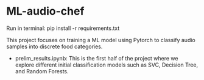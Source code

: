 # ML-audio-chef

Run in terminal: pip install -r requirements.txt

This project focuses on training a ML model using Pytorch to classify audio samples into discrete food categories.

- prelim_results.ipynb: This is the first half of the project where we explore different initial classification models such as SVC, Decision Tree, and Random Forests. 
